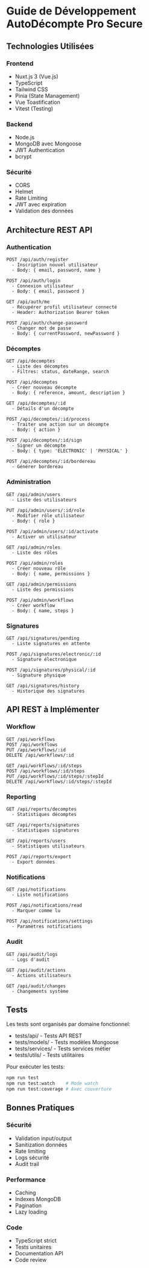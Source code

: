 # Guide de Développement AutoDécompte Pro Secure

## Technologies Utilisées

### Frontend
- Nuxt.js 3 (Vue.js)
- TypeScript
- Tailwind CSS
- Pinia (State Management)
- Vue Toastification
- Vitest (Testing)

### Backend
- Node.js
- MongoDB avec Mongoose
- JWT Authentication
- bcrypt

### Sécurité
- CORS
- Helmet
- Rate Limiting
- JWT avec expiration
- Validation des données

## Architecture REST API

### Authentication
```
POST /api/auth/register
  - Inscription nouvel utilisateur
  - Body: { email, password, name }

POST /api/auth/login
  - Connexion utilisateur
  - Body: { email, password }

GET /api/auth/me
  - Récupérer profil utilisateur connecté
  - Header: Authorization Bearer token

POST /api/auth/change-password
  - Changer mot de passe
  - Body: { currentPassword, newPassword }
```

### Décomptes
```
GET /api/decomptes
  - Liste des décomptes
  - Filtres: status, dateRange, search

POST /api/decomptes
  - Créer nouveau décompte
  - Body: { reference, amount, description }

GET /api/decomptes/:id
  - Détails d'un décompte

POST /api/decomptes/:id/process
  - Traiter une action sur un décompte
  - Body: { action }

POST /api/decomptes/:id/sign
  - Signer un décompte
  - Body: { type: 'ELECTRONIC' | 'PHYSICAL' }

POST /api/decomptes/:id/bordereau
  - Générer bordereau
```

### Administration
```
GET /api/admin/users
  - Liste des utilisateurs

PUT /api/admin/users/:id/role
  - Modifier rôle utilisateur
  - Body: { role }

POST /api/admin/users/:id/activate
  - Activer un utilisateur

GET /api/admin/roles
  - Liste des rôles

POST /api/admin/roles
  - Créer nouveau rôle
  - Body: { name, permissions }

GET /api/admin/permissions
  - Liste des permissions

POST /api/admin/workflows
  - Créer workflow
  - Body: { name, steps }
```

### Signatures
```
GET /api/signatures/pending
  - Liste signatures en attente

POST /api/signatures/electronic/:id
  - Signature électronique

POST /api/signatures/physical/:id
  - Signature physique

GET /api/signatures/history
  - Historique des signatures
```

## API REST à Implémenter

### Workflow
```
GET /api/workflows
POST /api/workflows
PUT /api/workflows/:id
DELETE /api/workflows/:id

GET /api/workflows/:id/steps
POST /api/workflows/:id/steps
PUT /api/workflows/:id/steps/:stepId
DELETE /api/workflows/:id/steps/:stepId
```

### Reporting
```
GET /api/reports/decomptes
  - Statistiques décomptes

GET /api/reports/signatures
  - Statistiques signatures

GET /api/reports/users
  - Statistiques utilisateurs

POST /api/reports/export
  - Export données
```

### Notifications
```
GET /api/notifications
  - Liste notifications

POST /api/notifications/read
  - Marquer comme lu

POST /api/notifications/settings
  - Paramètres notifications
```

### Audit
```
GET /api/audit/logs
  - Logs d'audit

GET /api/audit/actions
  - Actions utilisateurs

GET /api/audit/changes
  - Changements système
```

## Tests

Les tests sont organisés par domaine fonctionnel:
- tests/api/ - Tests API REST
- tests/models/ - Tests modèles Mongoose
- tests/services/ - Tests services métier
- tests/utils/ - Tests utilitaires

Pour exécuter les tests:
```bash
npm run test
npm run test:watch    # Mode watch
npm run test:coverage # Avec couverture
```

## Bonnes Pratiques

### Sécurité
- Validation input/output
- Sanitization données
- Rate limiting
- Logs sécurité
- Audit trail

### Performance
- Caching
- Indexes MongoDB
- Pagination
- Lazy loading

### Code
- TypeScript strict
- Tests unitaires
- Documentation API
- Code review